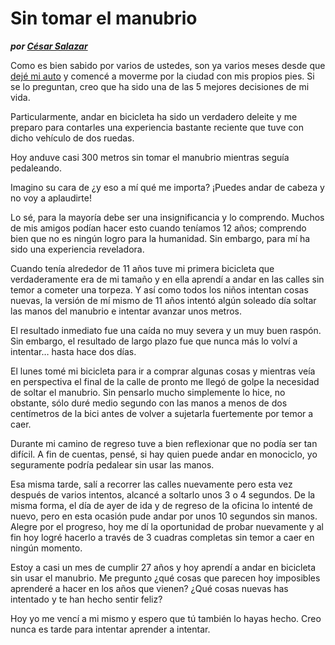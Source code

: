 # Sin tomar el manubrio
__*por [César Salazar](/)*__

Como es bien sabido por varios de ustedes, son ya varios meses desde que [dejé mi auto](/observaciones/dejar-el-coche-una-decision-satisfactoria) y comencé a moverme por la ciudad con mis propios pies. Si se lo preguntan, creo que ha sido una de las 5 mejores decisiones de mi vida.

Particularmente, andar en bicicleta ha sido un verdadero deleite y me preparo para contarles una experiencia bastante reciente que tuve con dicho vehículo de dos ruedas.

Hoy anduve casi 300 metros sin tomar el manubrio mientras seguía pedaleando.

Imagino su cara de ¿y eso a mí qué me importa? ¡Puedes andar de cabeza y no voy a aplaudirte!

Lo sé, para la mayoría debe ser una insignificancia y lo comprendo. Muchos de mis amigos podían hacer esto cuando teníamos 12 años; comprendo bien que no es ningún logro para la humanidad. Sin embargo, para mí ha sido una experiencia reveladora.

Cuando tenía alrededor de 11 años tuve mi primera bicicleta que verdaderamente era de mi tamaño y en ella aprendí a andar en las calles sin temor a cometer una torpeza. Y así como todos los niños intentan cosas nuevas, la versión de mí mismo de 11 años intentó algún soleado día soltar las manos del manubrio e intentar avanzar unos metros.

El resultado inmediato fue una caída no muy severa y un muy buen raspón. Sin embargo, el resultado de largo plazo fue que nunca más lo volví a intentar… hasta hace dos días.

El lunes tomé mi bicicleta para ir a comprar algunas cosas y mientras veía en perspectiva el final de la calle de pronto me llegó de golpe la necesidad de soltar el manubrio. Sin pensarlo mucho simplemente lo hice, no obstante, sólo duré medio segundo con las manos a menos de dos centímetros de la bici antes de volver a sujetarla fuertemente por temor a caer.

Durante mi camino de regreso tuve a bien reflexionar que no podía ser tan difícil. A fin de cuentas, pensé, si hay quien puede andar en monociclo, yo seguramente podría pedalear sin usar las manos.

Esa misma tarde, salí a recorrer las calles nuevamente pero esta vez después de varios intentos, alcancé a soltarlo unos 3 o 4 segundos. De la misma forma, el día de ayer de ida y de regreso de la oficina lo intenté de nuevo, pero en esta ocasión pude andar por unos 10 segundos sin manos. Alegre por el progreso, hoy me dí la oportunidad de probar nuevamente y al fin hoy logré hacerlo a través de 3 cuadras completas sin temor a caer en ningún momento.

Estoy a casi un mes de cumplir 27 años y hoy aprendí a andar en bicicleta sin usar el manubrio. Me pregunto ¿qué cosas que parecen hoy imposibles aprenderé a hacer en los años que vienen? ¿Qué cosas nuevas has intentado y te han hecho sentir feliz?

Hoy yo me vencí a mi mismo y espero que tú también lo hayas hecho. Creo nunca es tarde para intentar aprender a intentar.